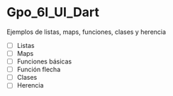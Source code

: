 # Gpo_6I_UI_Dart
Ejemplos de listas, maps, funciones, clases y herencia
- [ ] Listas
- [ ] Maps
- [ ] Funciones básicas
- [ ] Función flecha
- [ ] Clases
- [ ] Herencia

